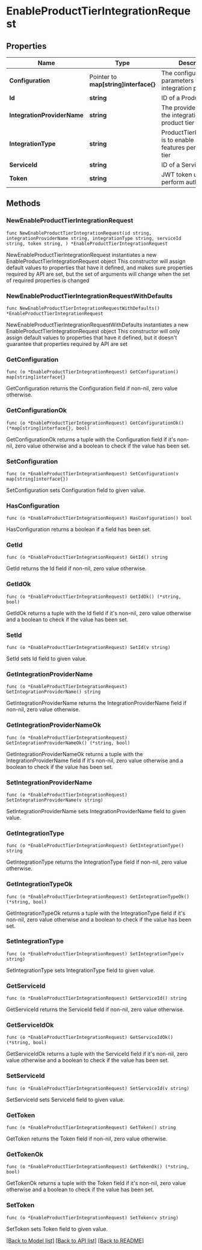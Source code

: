 # EnableProductTierIntegrationRequest

## Properties

Name | Type | Description | Notes
------------ | ------------- | ------------- | -------------
**Configuration** | Pointer to **map[string]interface{}** | The configuration parameters for the integration provider. | [optional] 
**Id** | **string** | ID of a Product Tier | 
**IntegrationProviderName** | **string** | The provider offering the integration for the product tier feature. | 
**IntegrationType** | **string** | ProductTierFeatureType is to enable / disable features per product tier | 
**ServiceId** | **string** | ID of a Service | 
**Token** | **string** | JWT token used to perform authorization | 

## Methods

### NewEnableProductTierIntegrationRequest

`func NewEnableProductTierIntegrationRequest(id string, integrationProviderName string, integrationType string, serviceId string, token string, ) *EnableProductTierIntegrationRequest`

NewEnableProductTierIntegrationRequest instantiates a new EnableProductTierIntegrationRequest object
This constructor will assign default values to properties that have it defined,
and makes sure properties required by API are set, but the set of arguments
will change when the set of required properties is changed

### NewEnableProductTierIntegrationRequestWithDefaults

`func NewEnableProductTierIntegrationRequestWithDefaults() *EnableProductTierIntegrationRequest`

NewEnableProductTierIntegrationRequestWithDefaults instantiates a new EnableProductTierIntegrationRequest object
This constructor will only assign default values to properties that have it defined,
but it doesn't guarantee that properties required by API are set

### GetConfiguration

`func (o *EnableProductTierIntegrationRequest) GetConfiguration() map[string]interface{}`

GetConfiguration returns the Configuration field if non-nil, zero value otherwise.

### GetConfigurationOk

`func (o *EnableProductTierIntegrationRequest) GetConfigurationOk() (*map[string]interface{}, bool)`

GetConfigurationOk returns a tuple with the Configuration field if it's non-nil, zero value otherwise
and a boolean to check if the value has been set.

### SetConfiguration

`func (o *EnableProductTierIntegrationRequest) SetConfiguration(v map[string]interface{})`

SetConfiguration sets Configuration field to given value.

### HasConfiguration

`func (o *EnableProductTierIntegrationRequest) HasConfiguration() bool`

HasConfiguration returns a boolean if a field has been set.

### GetId

`func (o *EnableProductTierIntegrationRequest) GetId() string`

GetId returns the Id field if non-nil, zero value otherwise.

### GetIdOk

`func (o *EnableProductTierIntegrationRequest) GetIdOk() (*string, bool)`

GetIdOk returns a tuple with the Id field if it's non-nil, zero value otherwise
and a boolean to check if the value has been set.

### SetId

`func (o *EnableProductTierIntegrationRequest) SetId(v string)`

SetId sets Id field to given value.


### GetIntegrationProviderName

`func (o *EnableProductTierIntegrationRequest) GetIntegrationProviderName() string`

GetIntegrationProviderName returns the IntegrationProviderName field if non-nil, zero value otherwise.

### GetIntegrationProviderNameOk

`func (o *EnableProductTierIntegrationRequest) GetIntegrationProviderNameOk() (*string, bool)`

GetIntegrationProviderNameOk returns a tuple with the IntegrationProviderName field if it's non-nil, zero value otherwise
and a boolean to check if the value has been set.

### SetIntegrationProviderName

`func (o *EnableProductTierIntegrationRequest) SetIntegrationProviderName(v string)`

SetIntegrationProviderName sets IntegrationProviderName field to given value.


### GetIntegrationType

`func (o *EnableProductTierIntegrationRequest) GetIntegrationType() string`

GetIntegrationType returns the IntegrationType field if non-nil, zero value otherwise.

### GetIntegrationTypeOk

`func (o *EnableProductTierIntegrationRequest) GetIntegrationTypeOk() (*string, bool)`

GetIntegrationTypeOk returns a tuple with the IntegrationType field if it's non-nil, zero value otherwise
and a boolean to check if the value has been set.

### SetIntegrationType

`func (o *EnableProductTierIntegrationRequest) SetIntegrationType(v string)`

SetIntegrationType sets IntegrationType field to given value.


### GetServiceId

`func (o *EnableProductTierIntegrationRequest) GetServiceId() string`

GetServiceId returns the ServiceId field if non-nil, zero value otherwise.

### GetServiceIdOk

`func (o *EnableProductTierIntegrationRequest) GetServiceIdOk() (*string, bool)`

GetServiceIdOk returns a tuple with the ServiceId field if it's non-nil, zero value otherwise
and a boolean to check if the value has been set.

### SetServiceId

`func (o *EnableProductTierIntegrationRequest) SetServiceId(v string)`

SetServiceId sets ServiceId field to given value.


### GetToken

`func (o *EnableProductTierIntegrationRequest) GetToken() string`

GetToken returns the Token field if non-nil, zero value otherwise.

### GetTokenOk

`func (o *EnableProductTierIntegrationRequest) GetTokenOk() (*string, bool)`

GetTokenOk returns a tuple with the Token field if it's non-nil, zero value otherwise
and a boolean to check if the value has been set.

### SetToken

`func (o *EnableProductTierIntegrationRequest) SetToken(v string)`

SetToken sets Token field to given value.



[[Back to Model list]](../README.md#documentation-for-models) [[Back to API list]](../README.md#documentation-for-api-endpoints) [[Back to README]](../README.md)


